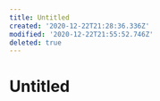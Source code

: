 ```yaml
---
title: Untitled
created: '2020-12-22T21:28:36.336Z'
modified: '2020-12-22T21:55:52.746Z'
deleted: true
---
```


# Untitled


